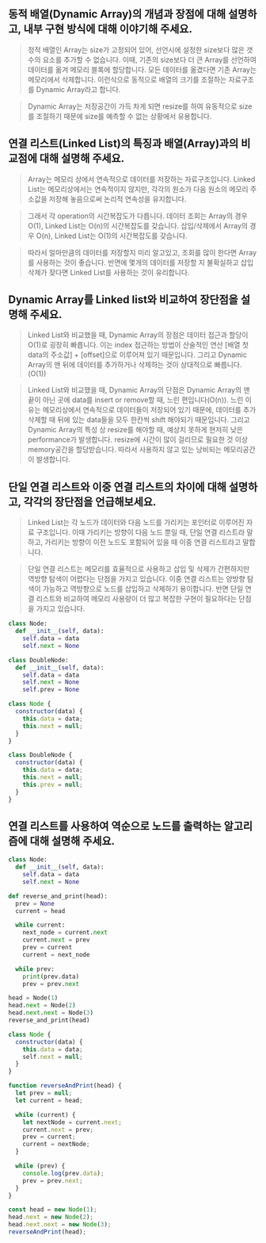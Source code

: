 ## 동적 배열(Dynamic Array)의 개념과 장점에 대해 설명하고, 내부 구현 방식에 대해 이야기해 주세요.

> 정적 배열인 Array는 size가 고정되어 있어, 선언시에 설정한 size보다 많은 갯수의 요소를 추가할 수 없습니다. 이때, 기존의 size보다 더 큰 Array를 선언하여 데이터를 옮겨 메모리 블록에 할당합니다. 모든 데이터를 옮겼다면 기존 Array는 메모리에서 삭제합니다. 이런식으로 동적으로 배열의 크기를 조절하는 자료구조를 Dynamic Array라고 합니다.

> Dynamic Array는 저장공간이 가득 차게 되면 resize를 하여 유동적으로 size를 조절하기 때문에 size를 예측할 수 없는 상황에서 유용합니다.

## 연결 리스트(Linked List)의 특징과 배열(Array)과의 비교점에 대해 설명해 주세요.

> Array는 메모리 상에서 연속적으로 데이터를 저장하는 자료구조입니다. Linked List는 메모리상에서는 연속적이지 않지만, 각각의 원소가 다음 원소의 메모리 주소값을 저장해 놓음으로써 논리적 연속성을 유지합니다.

> 그래서 각 operation의 시간복잡도가 다릅니다. 데이터 조회는 Array의 경우 O(1), Linked List는 O(n)의 시간복잡도를 갖습니다. 삽입/삭제에서 Array의 경우 O(n), Linked List는 O(1)의 시간복잡도를 갖습니다.

> 따라서 얼마만큼의 데이터를 저장할지 미리 알고있고, 조회를 많이 한다면 Array를 사용하는 것이 좋습니다. 반면에 몇개의 데이터를 저장할 지 불확실하고 삽입 삭제가 잦다면 Linked List를 사용하는 것이 유리합니다.

## Dynamic Array를 Linked list와 비교하여 장단점을 설명해 주세요.

> Linked List와 비교했을 때, Dynamic Array의 장점은 데이터 접근과 할당이 O(1)로 굉장히 빠릅니다. 이는 index 접근하는 방법이 산술적인 연산 [배열 첫 data의 주소값] + [offset]으로 이루어져 있기 때문입니다. 그리고 Dynamic Array의 맨 뒤에 데이터를 추가하거나 삭제하는 것이 상대적으로 빠릅니다.(O(1))

> Linked List와 비교했을 때, Dynamic Array의 단점은 Dynamic Array의 맨 끝이 아닌 곳에 data를 insert or remove할 때, 느린 편입니다(O(n)). 느린 이유는 메모리상에서 연속적으로 데이터들이 저장되어 있기 때문에, 데이터를 추가 삭제할 때 뒤에 있는 data들을 모두 한칸씩 shift 해야되기 때문입니다. 그리고 Dynamic Array의 특성 상 resize를 해야할 때, 예상치 못하게 현저히 낮은 performance가 발생합니다. resize에 시간이 많이 걸리므로 필요한 것 이상 memory공간을 할당받습니다. 따라서 사용하지 않고 있는 낭비되는 메모리공간이 발생합니다.

## 단일 연결 리스트와 이중 연결 리스트의 차이에 대해 설명하고, 각각의 장단점을 언급해보세요.

> Linked List는 각 노드가 데이터와 다음 노드를 가리키는 포인터로 이루어진 자료 구조입니다. 이때 가리키는 방향이 다음 노드 뿐일 때, 단일 연결 리스트라 말하고, 가리키는 방향이 이전 노드도 포함되어 있을 때 이중 연결 리스트라고 말합니다.

> 단일 연결 리스트는 메모리를 효율적으로 사용하고 삽입 및 삭제가 간편하지만 역방향 탐색이 어렵다는 단점을 가지고 있습니다. 이중 연결 리스트는 양방향 탐색이 가능하고 역방향으로 노드를 삽입하고 삭제하기 용이합니다. 반면 단일 연결 리스트와 비교하여 메모리 사용량이 더 많고 복잡한 구현이 필요하다는 단점을 가지고 있습니다.

```python
class Node:
  def __init__(self, data):
    self.data = data
    self.next = None

class DoubleNode:
  def __init__(self, data):
    self.data = data
    self.next = None
    self.prev = None
```

```javascript
class Node {
  constructor(data) {
    this.data = data;
    this.next = null;
  }
}

class DoubleNode {
  constructor(data) {
    this.data = data;
    this.next = null;
    this.prev = null;
  }
}
```

## 연결 리스트를 사용하여 역순으로 노드를 출력하는 알고리즘에 대해 설명해 주세요.

```python
class Node:
  def __init__(self, data):
    self.data = data
    self.next = None

def reverse_and_print(head):
  prev = None
  current = head

  while current:
    next_node = current.next
    current.next = prev
    prev = current
    current = next_node

  while prev:
    print(prev.data)
    prev = prev.next

head = Node(1)
head.next = Node(2)
head.next.next = Node(3)
reverse_and_print(head)
```

```javascript
class Node {
  constructor(data) {
    this.data = data;
    self.next = null;
  }
}

function reverseAndPrint(head) {
  let prev = null;
  let current = head;

  while (current) {
    let nextNode = current.next;
    current.next = prev;
    prev = current;
    current = nextNode;
  }

  while (prev) {
    console.log(prev.data);
    prev = prev.next;
  }
}

const head = new Node(1);
head.next = new Node(2);
head.next.next = new Node(3);
reverseAndPrint(head);
```
